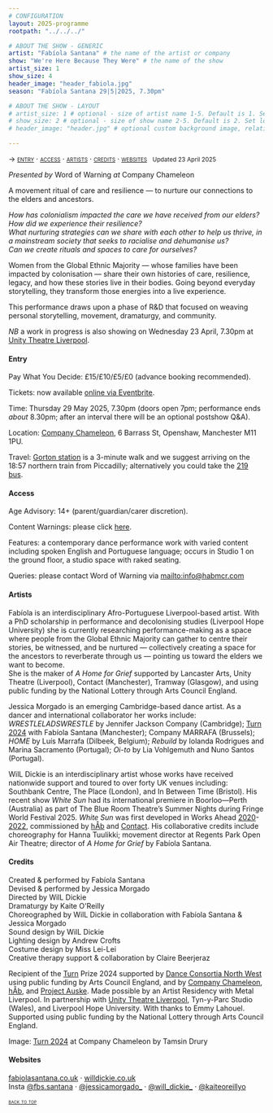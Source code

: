 ```yaml
---
# CONFIGURATION
layout: 2025-programme
rootpath: "../../../"

# ABOUT THE SHOW - GENERIC
artist: "Fabíola Santana" # the name of the artist or company
show: "We're Here Because They Were" # the name of the show
artist_size: 1
show_size: 4
header_image: "header_fabiola.jpg"
season: "Fabíola Santana 29|5|2025, 7.30pm"

# ABOUT THE SHOW - LAYOUT
# artist_size: 1 # optional - size of artist name 1-5. Default is 1. Set longer names to lower values
# show_size: 2 # optional - size of show name 2-5. Default is 2. Set longer names to lower values
# header_image: "header.jpg" # optional custom background image, relative to current page

---
```

<span style='font-variant: small-caps'>→ [entry](/current/2025/santana/#entry) · [access](/current/2025/santana/#access) · [artists](/current/2025/santana/#artists) · [credits](/current/2025/santana/#credits) · [websites](/current/2025/santana/#websites)</span>&ensp; <small>Updated 23 April 2025</small>        
           
*Presented by* Word of Warning *at* Company Chameleon        
         
A movement ritual of care and resilience — to nurture our connections to the elders and ancestors.          

*How has colonialism impacted the care we have received from our elders?<br>How did we experience their resilience?<br>What nurturing strategies can we share with each other to help us thrive, in a mainstream society that seeks to racialise and dehumanise us?<br>Can we create rituals and spaces to care for ourselves?*         
         
Women from the Global Ethnic Majority — whose families have been impacted by colonisation — share their own histories of care, resilience, legacy, and how these stories live in their bodies. Going beyond everyday storytelling, they transform those energies into a live experience.

This performance draws upon a phase of R&D that focused on weaving personal storytelling, movement, dramaturgy, and community.         

*NB* a work in progress is also showing on Wednesday 23 April, 7.30pm at <a href="https://unitytheatreliverpool.co.uk/whats-on/were-here-because-they-were" target="_blank">Unity Theatre Liverpool</a>.        
         
#### Entry          
Pay What You Decide: £15/£10/£5/£0 (advance booking recommended).        
         
Tickets: now available <a href="https://www.eventbrite.com/e/1306671131529" target="_blank">online via Eventbrite</a>.        
         
Time: Thursday 29 May 2025, 7.30pm (doors open 7pm; performance ends *about* 8.30pm; after an interval there will be an optional postshow Q&A).         
             
Location: <a href="https://companychameleon.com/contact" target="_blank">Company Chameleon</a>, 6 Barrass St, Openshaw, Manchester M11 1PU.         
         
Travel: <a href="https://nationalrail.co.uk/stations/gorton" target="_blank">Gorton station</a> is a 3-minute walk and we suggest arriving on the 18:57 northern train from Piccadilly; alternatively you could take the <a href="https://tfgm.com/travel-updates/live-departures/bus/219-manchester-city-centre" target="_blank">219 bus</a>.         
        
#### Access         
Age Advisory: 14+ (parent/guardian/carer discretion).        
         
Content Warnings: please click [here](/warnings).         
        
Features: a contemporary dance performance work with varied content including spoken English and Portuguese language; occurs in Studio 1 on the ground floor, a studio space with raked seating.         
         
Queries: please contact Word of Warning via <mailto:info@habmcr.com>        
         
#### Artists        
Fabíola is an interdisciplinary Afro-Portuguese Liverpool-based artist. With a PhD scholarship in performance and decolonising studies (Liverpool Hope University) she is currently researching performance-making as a space where people from the Global Ethnic Majority can gather to centre their stories, be witnessed, and be nurtured — collectively creating a space for the ancestors to reverberate through us — pointing us toward the elders we want to become.<br>She is the maker of *A Home for Grief* supported by Lancaster Arts, Unity Theatre (Liverpool), Contact (Manchester), Tramway (Glasgow), and using public funding by the National Lottery through Arts Council England.          
          
Jessica Morgado is an emerging Cambridge-based dance artist. As a dancer and international collaborator her works include: *WRESTLELADSWRESTLE* by Jennifer Jackson Company (Cambridge); [Turn 2024](/archive/2024-turn) with Fabíola Santana (Manchester); Company MARRAFA (Brussels); *HOME* by Luís Marrafa (Dilbeek, Belgium); *Rebuild* by Iolanda Rodrigues and Marina Sacramento (Portugal); *Oi-to* by Lia Vohlgemuth and Nuno Santos (Portugal).         
         
WilL Dickie is an interdisciplinary artist whose works have received nationwide support and toured to over forty UK venues including: Southbank Centre, The Place (London), and In Between Time (Bristol). His recent show *White Sun* had its international premiere in Boorloo—Perth (Australia) as part of The Blue Room Theatre’s Summer Nights during Fringe World Festival 2025. *White Sun* was first developed in Works Ahead [2020](/archive/2020-spring/dickie)-[2022](/archive/2022-worksahead/dickie), commissioned by [hÅb](/hab) and <a href="https://contactmcr.com" target="_blank">Contact</a>. His collaborative credits include choreography for Hanna Tuulikki; movement director at Regents Park Open Air Theatre; director of *A Home for Grief* by Fabíola Santana.         
         
#### Credits         
Created & performed by Fabíola Santana<br>Devised & performed by Jessica Morgado<br>Directed by WilL Dickie<br>Dramaturgy by Kaite O'Reilly<br>Choreographed by WilL Dickie in collaboration with Fabíola Santana & Jessica Morgado<br>Sound design by WilL Dickie<br>Lighting design by Andrew Crofts<br>Costume design by Miss Lei-Lei<br>Creative therapy support & collaboration by Claire Beerjeraz         
         
Recipient of the [Turn](/hab/turn) Prize 2024 supported by <a href="https://danceconsortianorthwest.org" target="_blank">Dance Consortia North West</a> using public funding by Arts Council England, and by <a href="https://companychameleon.com" target="_blank">Company Chameleon</a>, [hÅb](/hab), and <a href="https://projectauske.com" target="_blank">Project Auske</a>. Made possible by an Artist Residency with Metal Liverpool. In partnership with <a href="https://unitytheatreliverpool.co.uk/whats-on/were-here-because-they-were" target="_blank">Unity Theatre Liverpool</a>, Tyn-y-Parc Studio (Wales), and Liverpool Hope University. With thanks to Emmy Lahouel. Supported using public funding by the National Lottery through Arts Council England.          
         
Image: [Turn 2024](/archive/2024-turn) at Company Chameleon by Tamsin Drury         
         
#### Websites        
<a href="https://fabiolasantana.co.uk" target="_blank">fabiolasantana.co.uk</a> · <a href="https://willdickie.co.uk" target="_blank">willdickie.co.uk</a><br>Insta <a href="https://instagram.com/fbs.santana" target="_blank">@fbs.santana</a> · <a href="https://instagram.com/jessicamorgado_" target="_blank">@jessicamorgado_</a> · <a href="https://instagram.com/will_dickie_" target="_blank">@will_dickie_</a> · <a href="https://instagram.com/kaiteoreillyo" target="_blank">@kaiteoreillyo</a>       
        
<small><span style='font-variant: small-caps'>[back to top](/current/2025/santana)</span></small>
